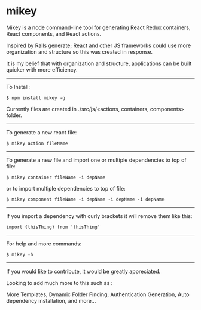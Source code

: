 # mikey
Mikey is a node command-line tool for generating React Redux containers, React components, and React actions.

Inspired by Rails generate; React and other JS frameworks could use more organization and structure so this was created in response.

It is my belief that with organization and structure, applications can be built quicker with more efficiency.
___
To Install:

```$ npm install mikey -g```

Currently files are created in ./src/js/<actions, containers, components> folder.
___
To generate a new react file:

```$ mikey action fileName```  
___
To generate a new file and import one or multiple dependencies to top of file:

```$ mikey container fileName -i depName```  

or to import multiple dependencies to top of file:

```$ mikey component fileName -i depName -i depName -i depName```
___
If you import a dependency with curly brackets it will remove them like this:

```import {thisThing} from 'thisThing'```
___

For help and more commands:

```$ mikey -h```
___
If you would like to contribute, it would be greatly appreciated.

Looking to add much more to this such as :

More Templates, Dynamic Folder Finding, Authentication Generation, Auto dependency installation, and more...
